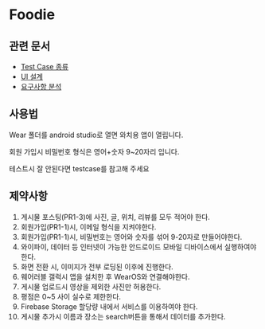 # Foodie
## 관련 문서
* [Test Case 종류](https://github.com/hanseongbugi/Foodie/blob/main/doc/TestCase_FOODIE.pdf)
* [UI 설계](https://github.com/hanseongbugi/Foodie/blob/main/doc/UI_FOODIE.pdf)
* [요구사항 분석](https://github.com/hanseongbugi/Foodie/blob/main/doc/%EC%9A%94%EA%B5%AC%EC%82%AC%ED%95%AD%EB%B6%84%EC%84%9D%EC%84%9C_FOODIE.pdf)
## 사용법
Wear 폴더를 android studio로 열면 와치용 앱이 열립니다.

회원 가입시 비밀번호 형식은 영어+숫자 9~20자리 입니다.

테스트시 잘 안된다면 testcase를 참고해 주세요 

## 제약사항
1. 게시물 포스팅(PR1-3)에 사진, 글, 위치, 리뷰를 모두 적어야 한다.
2. 회원가입(PR1-1)시, 이메일 형식을 지켜야한다.
3. 회원가입(PR1-1)시, 비밀번호는 영어와 숫자를 섞어 9-20자로 만들어야한다.
4. 와이파이, 데이터 등 인터넷이 가능한 안드로이드 모바일 디바이스에서 실행하여야 한다.
5. 화면 전환 시, 이미지가 전부 로딩된 이후에 진행한다.
6. 웨어러블 갤럭시 앱을 설치한 후 WearOS와 연결해야한다.
7. 게시물 업로드시 영상을 제외한 사진만 허용한다.
8. 평점은 0~5 사이 실수로 제한한다.
9. Firebase Storage 할당량 내에서 서비스를 이용하여야 한다.
10. 게시물 추가시 이름과 장소는 search버튼을 통해서 데이터를 추가한다.
